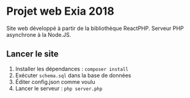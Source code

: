 # Projet web Exia 2018

Site web développé à partir de la bibliothèque ReactPHP. Serveur PHP asynchrone à la Node.JS.

## Lancer le site

1. Installer les dépendances : ```composer install```
2. Exécuter ```schema.sql``` dans la base de données
3. Éditer config.json comme voulu
4. Lancer le serveur : ```php server.php```
